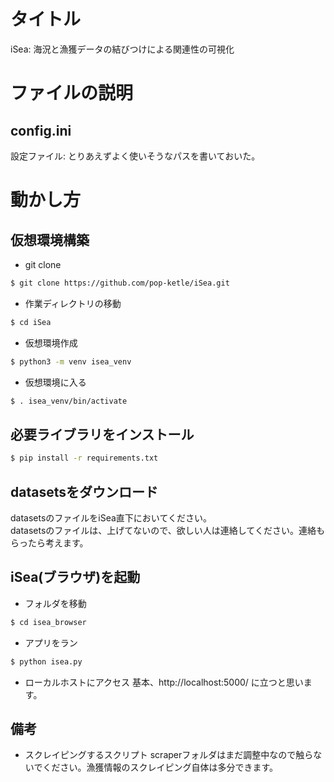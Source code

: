 # タイトル
iSea: 海況と漁獲データの結びつけによる関連性の可視化

# ファイルの説明
## config.ini
設定ファイル: とりあえずよく使いそうなパスを書いておいた。

# 動かし方
## 仮想環境構築
- git clone
```zsh
$ git clone https://github.com/pop-ketle/iSea.git
```

- 作業ディレクトリの移動
```zsh
$ cd iSea
```

- 仮想環境作成
```zsh
$ python3 -m venv isea_venv
```

- 仮想環境に入る
```zsh
$ . isea_venv/bin/activate
```

## 必要ライブラリをインストール
```zsh
$ pip install -r requirements.txt
```

## datasetsをダウンロード
datasetsのファイルをiSea直下においてください。  
datasetsのファイルは、上げてないので、欲しい人は連絡してください。連絡もらったら考えます。

## iSea(ブラウザ)を起動
- フォルダを移動
```zsh
$ cd isea_browser
```

- アプリをラン
```zsh
$ python isea.py
```

- ローカルホストにアクセス
基本、http://localhost:5000/ に立つと思います。

## 備考
- スクレイピングするスクリプト
scraperフォルダはまだ調整中なので触らないでください。漁獲情報のスクレイピング自体は多分できます。

